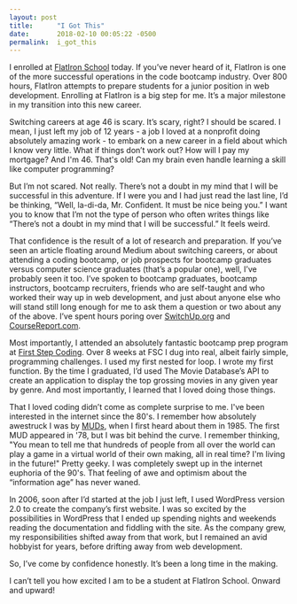 ```yaml
---
layout: post
title:      "I Got This"
date:       2018-02-10 00:05:22 -0500
permalink:  i_got_this
---
```


<p>I enrolled at <a href="http://flatironschool.com">FlatIron School</a> today. If you’ve never heard of it, FlatIron is one of the more successful operations in the code bootcamp industry. Over 800 hours, FlatIron attempts to prepare students for a junior position in web development. Enrolling at FlatIron is a big step for me. It’s a major milestone in my transition into this new career.</p>

<p>Switching careers at age 46 is scary. It’s scary, right? I should be scared. I mean, I just left my job of 12 years - a job I loved at a nonprofit doing absolutely amazing work - to embark on a new career in a field about which I know very little. What if things don’t work out? How will I pay my mortgage? And I'm 46.  That's old! Can my brain even handle learning a skill like computer programming? </p>

<p>But I’m not scared. Not really. There’s not a doubt in my mind that I will be successful in this adventure. If I were you and I had just read the last line, I’d be thinking, “Well, la-di-da, Mr. Confident. It must be nice being you.” I want you to know that I’m not the type of person who often writes things like “There’s not a doubt in my mind that I will be successful.” It feels weird. </p>

<p>That confidence is the result of a lot of research and preparation. If you’ve seen an article floating around Medium about switching careers, or about attending a coding bootcamp, or job prospects for bootcamp graduates versus computer science graduates (that’s a popular one), well, I’ve probably seen it too. I’ve spoken to bootcamp graduates, bootcamp instructors, bootcamp recruiters, friends who are self-taught and who worked their way up in web development, and just about anyone else who will stand still long enough for me to ask them a question or two about any of the above. I’ve spent hours poring over <a href="http://switchup.org">SwitchUp.org</a> and <a href="http://coursereport.com">CourseReport.com</a>.</p>

<p>Most importantly, I attended an absolutely fantastic bootcamp prep program at <a href="http://firststepcoding.com">First Step Coding</a>. Over 8 weeks at FSC I dug into real, albeit fairly simple, programming challenges. I used my first nested for loop. I wrote my first function. By the time I graduated, I’d used The Movie Database’s API to create an application to display the top grossing movies in any given year by genre. And most importantly, I learned that I loved doing those things. </p>

<p>That I loved coding didn’t come as complete surprise to me. I've been interested in the internet since the 80's. I remember how absolutely awestruck I was by <a href="https://en.wikipedia.org/wiki/MUD">MUDs</a>, when I first heard about them in 1985. The first MUD appeared in '78, but I was bit behind the curve. I remember thinking, "You mean to tell me that hundreds of people from all over the world can play a game in a virtual world of their own making, all in real time? I'm living in the future!" Pretty geeky. I was completely swept up in the internet euphoria of the 90's. That feeling of awe and optimism about the “information age” has never waned. </p>

<p>In 2006, soon after I’d started at the job I just left, I used WordPress version 2.0 to create the company’s first website. I was so excited by the possibilities in WordPress that I ended up spending nights and weekends reading the documentation and fiddling with the site. As the company grew, my responsibilities shifted away from that work, but I remained an avid hobbyist for years, before drifting away from web development.</p>

<p>So, I’ve come by confidence honestly. It’s been a long time in the making.</p>

<p>I can’t tell you how excited I am to be a student at FlatIron School. Onward and upward!</p>

